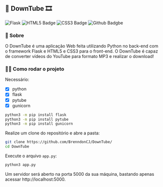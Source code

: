 ## 🎥 DownTube 🎞️

![Flask](https://img.shields.io/badge/Flask-343434?style=for-the-badge&logo=flask&logoColor=white) ![HTML5 Badge](https://img.shields.io/badge/HTML5-E34F26?style=for-the-badge&logo=html5&logoColor=white) ![CSS3 Badge](https://img.shields.io/badge/CSS3-1572B6?style=for-the-badge&logo=css3&logoColor=white) ![Github Badgbe](https://img.shields.io/badge/GitHub-100000?style=for-the-badge&logo=github&logoColor=white)

### 🚀 Sobre

O DownTube é uma aplicação Web feita utilizando Python no back-end com o framework Flask e HTML5 e CSS3 para o front-end. O DownTube é capaz de converter vídeos do YouTube para formato MP3 e realizar o download!

### 🏃‍♂️ Como rodar o projeto

Necessário:
- [x] python
- [x] flask
- [x] pytube
- [x] gunicorn

```bash
python3 -m pip install flask
python3 -m pip install pytube
python3 -m pip install gunicorn
```

Realize um clone do repositório e abre a pasta:
```bash
git clone https://github.com/BrenndonCJ/DownTube/
cd DownTube
```

Execute o arquivo `app.py`:
```bash
python3 app.py
```

Um servidor será aberto na porta 5000 da sua máquina, bastando apenas acessar http://localhost:5000.

